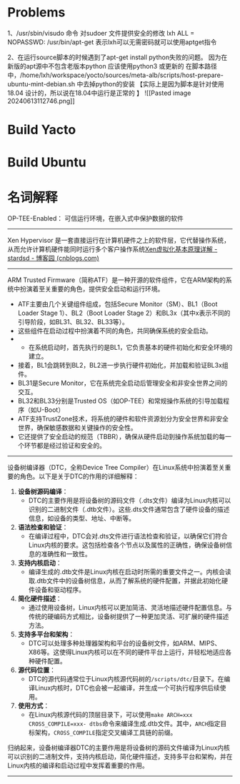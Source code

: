 
# Problems

 1、/usr/sbin/visudo 命令
	 对sudoer 文件提供安全的修改
	 lxh ALL = NOPASSWD: /usr/bin/apt-get 表示lxh可以无需密码就可以使用aptget指令

2、在运行source脚本的时候遇到了apt-get install python失败的问题。
	因为在新版的apt源中不包含老版本python 应该使用python3 或更新的
	在脚本路径中，/home/lxh/workspace/yocto/sources/meta-alb/scripts/host-prepare-ubuntu-mint-debian.sh  中去掉python的安装  【实际上是因为脚本是针对使用18.04 设计的，所以说在18.04中运行是正常的 】
	![[Pasted image 20240613112746.png]]


# Build Yacto

# Build Ubuntu




# 名词解释

OP-TEE-Enabled： 可信运行环境，在嵌入式中保护数据的软件

---

Xen Hypervisor 是一套直接运行在计算机硬件之上的软件层，它代替操作系统，从而允许计算机硬件能同时运行多个客户操作系统[Xen虚拟化基本原理详解 - stardsd - 博客园 (cnblogs.com)](https://www.cnblogs.com/sddai/p/5931201.html)

---

ARM Trusted Firmware（简称ATF）是一种开源的软件组件，它在ARM架构的系统中扮演着至关重要的角色，提供安全启动和运行环境。
- ATF主要由几个关键组件组成，包括Secure Monitor（SM）、BL1（Boot Loader Stage 1）、BL2（Boot Loader Stage 2）和BL3x（其中x表示不同的引导阶段，如BL31、BL32、BL33等）。
- 这些组件在启动过程中扮演着不同的角色，共同确保系统的安全启动。
- - 在系统启动时，首先执行的是BL1，它负责基本的硬件初始化和安全环境的建立。
- 接着，BL1会跳转到BL2，BL2进一步执行硬件初始化，并加载和验证BL3x组件。
- BL31是Secure Monitor，它在系统完全启动后管理安全和非安全世界之间的交互。
- BL32和BL33分别是Trusted OS（如OP-TEE）和常规操作系统的引导加载程序（如U-Boot）
- ATF支持TrustZone技术，将系统的硬件和软件资源划分为安全世界和非安全世界，确保敏感数据和关键操作的安全性。
- 它还提供了安全启动的规范（TBBR），确保从硬件启动到操作系统加载的每一个环节都是经过验证和安全的。


---
设备树编译器（DTC，全称Device Tree Compiler）在Linux系统中扮演着至关重要的角色。以下是关于DTC的作用的详细解释：

1. **设备树源码编译**：
    - DTC的主要作用是将设备树的源码文件（.dts文件）编译为Linux内核可以识别的二进制文件（.dtb文件）。这些.dts文件通常包含了硬件设备的描述信息，如设备的类型、地址、中断等。
2. **语法检查和验证**：
    - 在编译过程中，DTC会对.dts文件进行语法检查和验证，以确保它们符合Linux内核的要求。这包括检查各个节点以及属性的正确性，确保设备树信息的准确性和一致性。
3. **支持内核启动**：
    - 编译生成的.dtb文件是Linux内核在启动时所需的重要文件之一。内核会读取.dtb文件中的设备树信息，从而了解系统的硬件配置，并据此初始化硬件设备和驱动程序。
4. **简化硬件描述**：
    - 通过使用设备树，Linux内核可以更加简洁、灵活地描述硬件配置信息。与传统的硬编码方式相比，设备树提供了一种更加灵活、可扩展的硬件描述方法。
5. **支持多平台和架构**：
    - DTC可以处理多种处理器架构和平台的设备树文件，如ARM、MIPS、X86等。这使得Linux内核可以在不同的硬件平台上运行，并轻松地适应各种硬件配置。
6. **源代码位置**：
    - DTC的源代码通常位于Linux内核源代码树的`/scripts/dtc/`目录下。在编译Linux内核时，DTC也会被一起编译，并生成一个可执行程序供后续使用。
7. **使用方式**：
    - 在Linux内核源代码的顶层目录下，可以使用`make ARCH=xxx CROSS_COMPILE=xxx- dtbs`命令来编译生成.dtb文件。其中，`ARCH`指定目标架构，`CROSS_COMPILE`指定交叉编译工具链的前缀。

归纳起来，设备树编译器DTC的主要作用是将设备树的源码文件编译为Linux内核可以识别的二进制文件，支持内核启动，简化硬件描述，支持多平台和架构，并在Linux内核的编译和启动过程中发挥着重要的作用。


---

